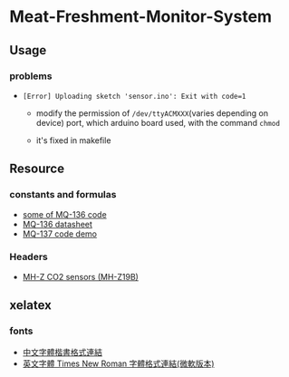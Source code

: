 # Meat-Freshment-Monitor-System

## Usage

### problems

- `[Error] Uploading sketch 'sensor.ino': Exit with code=1`
  - modify the permission of `/dev/ttyACMXXX`(varies depending on device) port, which arduino board used, with the command `chmod`

  - it's fixed in makefile

## Resource

### constants and formulas

- [some of MQ-136 code](https://github.com/Sanjay3008/Sewage-Gas-Monitoring-using-Iot-Version-2/blob/f199e6060e2b37410502cad5ec8bf4d761d838bf/Arduino%20Codes/Arduino.ino)
- [MQ-136 datasheet](http://china-total.com/product/meter/gas-sensor/MQ136.pdf)
- [MQ-137 code demo](https://circuitdigest.com/microcontroller-projects/arduino-mq137-ammonia-sensor)

### Headers

- [MH-Z CO2 sensors (MH-Z19B)](https://github.com/tobiasschuerg/MH-Z-CO2-Sensors)

## xelatex

### fonts

- [中文字體楷書格式連結](https://language.moe.gov.tw/result.aspx?classify_sn=23&subclassify_sn=436&content_sn=47)
- [英文字體 Times New Roman 字體格式連結(微軟版本)](https://aur.archlinux.org/packages/ttf-ms-win10/)